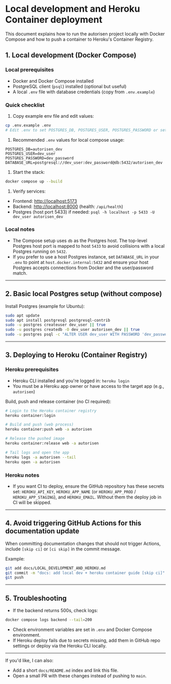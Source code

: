 # Local development and Heroku Container deployment

This document explains how to run the autorisen project locally with Docker Compose and how to push a container to Heroku's Container Registry.

## 1. Local development (Docker Compose)

### Local prerequisites

- Docker and Docker Compose installed
- PostgreSQL client (`psql`) installed (optional but useful)
- A local `.env` file with database credentials (copy from `.env.example`)

### Quick checklist

1. Copy example env file and edit values:

```bash
cp .env.example .env
# Edit .env to set POSTGRES_DB, POSTGRES_USER, POSTGRES_PASSWORD or set DATABASE_URL
```

1. Recommended `.env` values for local compose usage:

```text
POSTGRES_DB=autorisen_dev
POSTGRES_USER=dev_user
POSTGRES_PASSWORD=dev_password
DATABASE_URL=postgresql://dev_user:dev_password@db:5432/autorisen_dev
```

1. Start the stack:

```bash
docker compose up --build
```

1. Verify services:

- Frontend: <http://localhost:5173>
- Backend: <http://localhost:8000> (health: `/api/health`)
- Postgres (host port 5433) if needed: `psql -h localhost -p 5433 -U dev_user autorisen_dev`

### Local notes

- The Compose setup uses `db` as the Postgres host. The top-level Postgres host port is mapped to host `5433` to avoid collisions with a local Postgres running on `5432`.
- If you prefer to use a host Postgres instance, set `DATABASE_URL` in your `.env` to point at `host.docker.internal:5432` and ensure your host Postgres accepts connections from Docker and the user/password match.

---

## 2. Basic local Postgres setup (without compose)

Install Postgres (example for Ubuntu):

```bash
sudo apt update
sudo apt install postgresql postgresql-contrib
sudo -u postgres createuser dev_user || true
sudo -u postgres createdb -O dev_user autorisen_dev || true
sudo -u postgres psql -c "ALTER USER dev_user WITH PASSWORD 'dev_password';"
```

---

## 3. Deploying to Heroku (Container Registry)

### Heroku prerequisites

- Heroku CLI installed and you're logged in: `heroku login`
- You must be a Heroku app owner or have access to the target app (e.g., `autorisen`)

Build, push and release container (no CI required):

```bash
# Login to the Heroku container registry
heroku container:login

# Build and push (web process)
heroku container:push web -a autorisen

# Release the pushed image
heroku container:release web -a autorisen

# Tail logs and open the app
heroku logs -a autorisen --tail
heroku open -a autorisen
```

### Heroku notes

- If you want CI to deploy, ensure the GitHub repository has these secrets set: `HEROKU_API_KEY`, `HEROKU_APP_NAME` (or `HEROKU_APP_PROD` / `HEROKU_APP_STAGING`), and `HEROKU_EMAIL`. Without them the deploy job in CI will be skipped.

---

## 4. Avoid triggering GitHub Actions for this documentation update

When committing documentation changes that should not trigger Actions, include `[skip ci]` or `[ci skip]` in the commit message.

Example:

```bash
git add docs/LOCAL_DEVELOPMENT_AND_HEROKU.md
git commit -m "docs: add local dev + heroku container guide [skip ci]"
git push
```

---

## 5. Troubleshooting

- If the backend returns 500s, check logs:

```bash
docker compose logs backend --tail=200
```

- Check environment variables are set in `.env` and Docker Compose environment.
- If Heroku deploy fails due to secrets missing, add them in GitHub repo settings or deploy via the Heroku CLI locally.

---

If you'd like, I can also:

- Add a short `docs/README.md` index and link this file.
- Open a small PR with these changes instead of pushing to `main`.
